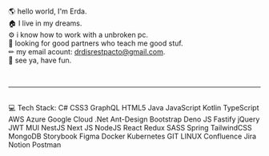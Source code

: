 🌎 hello world, I'm Erda.
<br>
🏠 I live in my dreams.
<br>
⚙ i know how to work with a unbroken pc.
<br>
🎯 looking for good partners who teach me good stuf.
<br>
✏ my email acount: drdisrestpacto@gmail.com.
<br>
🤟 see ya, have fun.

<!---
erda-gh/erda-gh is a ✨ special ✨ repository because its `README.md` (this file) appears on your GitHub profile.
You can click the Preview link to take a look at your changes.
--->
<br>
<hr>
<br>
💻 Tech Stack:
C# CSS3 GraphQL HTML5 Java JavaScript Kotlin TypeScript AWS Azure Google Cloud .Net Ant-Design Bootstrap Deno JS Fastify jQuery JWT MUI NestJS Next JS NodeJS React Redux SASS Spring TailwindCSS MongoDB Storybook Figma Docker Kubernetes GIT LINUX Confluence Jira Notion Postman
